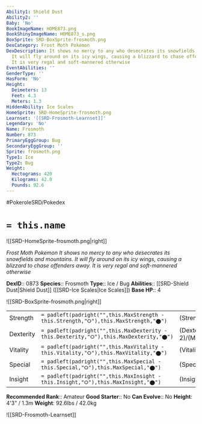 ```yaml
---
Ability1: Shield Dust
Ability2: ''
Baby: 'No'
BookImageName: HOME873.png
BookShinyImageName: HOME873_s.png
BoxSprite: SRD-BoxSprite-frosmoth.png
DexCategory: Frost Moth Pokemon
DexDescription: It shows no mercy to any who desecrates its snowfields and mountains.
  It will fly around on its icy wings, causing a blizzard to chase offenders away.
  It is very regal and soft-mannered otherwise
EventAbilities: ''
GenderType: ''
HasForm: 'No'
Height:
  Deimeters: 13
  Feet: 4.3
  Meters: 1.3
HiddenAbility: Ice Scales
HomeSprite: SRD-HomeSprite-frosmoth.png
Learnset: '[[SRD-Frosmoth-Learnset]]'
Legendary: 'No'
Name: Frosmoth
Number: 873
PrimaryEggGroup: Bug
SecondaryEggGroup: ''
Sprite: frosmoth.png
Type1: Ice
Type2: Bug
Weight:
  Hectograms: 420
  Kilograms: 42.0
  Pounds: 92.6
---
```


#PokeroleSRD/Pokedex

# `= this.name`

![[SRD-HomeSprite-frosmoth.png|right]]

*Frost Moth Pokemon*
*It shows no mercy to any who desecrates its snowfields and mountains. It will fly around on its icy wings, causing a blizzard to chase offenders away. It is very regal and soft-mannered otherwise*

**DexID**:: 0873
**Species**:: Frosmoth
**Type**:: Ice / Bug
**Abilities**:: [[SRD-Shield Dust|Shield Dust]] ([[SRD-Ice Scales|Ice Scales]])
**Base HP**:: 4

![[SRD-BoxSprite-frosmoth.png|right]]

|           |                                                                                        |                                          |
| --------- | -------------------------------------------------------------------------------------- | ---------------------------------------- |
| Strength  | `= padleft(padright("",this.MaxStrength - this.Strength,"⭘"),this.MaxStrength,"⬤")`    | (Strength::2)/(MaxStrength::4)   |
| Dexterity | `= padleft(padright("",this.MaxDexterity - this.Dexterity,"⭘"),this.MaxDexterity,"⬤")` | (Dexterity:: 2)/(MaxDexterity::4) |
| Vitality  | `= padleft(padright("",this.MaxVitality - this.Vitality,"⭘"),this.MaxVitality,"⬤")`    | (Vitality::2)/(MaxVitality::4)   |
| Special   | `= padleft(padright("",this.MaxSpecial - this.Special,"⭘"),this.MaxSpecial,"⬤")`       | (Special::3)/(MaxSpecial::7)     |
| Insight   | `= padleft(padright("",this.MaxInsight - this.Insight,"⭘"),this.MaxInsight,"⬤")`       | (Insight::2)/(MaxInsight::5)     |

**Recommended Rank**:: Amateur
**Good Starter**:: No
**Can Evolve**:: No
**Height**: 4'3" / 1.3m
**Weight**: 92.6lbs / 42.0kg

![[SRD-Frosmoth-Learnset]]